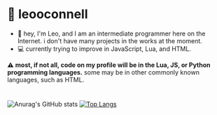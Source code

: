 # 🌆 leooconnell

- 👋 hey, I'm Leo, and I am an intermediate programmer here on the Internet. i don't have many projects in the works at the moment.
- 💻 currently trying to improve in JavaScript, Lua, and HTML.

⚠️ **most, if not all, code on my profile will be in the Lua, JS, or Python programming languages.** some may be in other commonly known languages, such as HTML.

#

![Anurag's GitHub stats](https://github-readme-stats.vercel.app/api?username=leooconnell&show_icons=true&count_private=true&theme=cobalt)
[![Top Langs](https://github-readme-stats.vercel.app/api/top-langs/?username=leooconnell&theme=cobalt)](https://github.com/anuraghazra/github-readme-stats)
